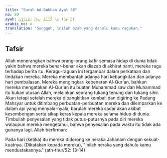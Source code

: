 ```yaml
---
title: "Surah Ad-Dukhan Ayat 50"
no: 50
ayah: اِنَّ هٰذَا مَا كُنْتُمْ بِهٖ تَمْتَرُوْنَ 
arabic_no: ٥٠
translation: "Sungguh, inilah azab yang dahulu kamu ragukan."
---
```


## Tafsir

Allah menerangkan bahwa orang-orang kafir semasa hidup di dunia tidak yakin bahwa mereka benar-benar akan diazab di akhirat nanti, mereka ragu terhadap berita itu. Keragu-raguan ini tergambar dalam perkataan dan tindakan mereka. Mereka membantah adanya hari kebangkitan dan adanya hari pembalasan. Mereka mengingkari kebenaran Al-Qur'an, bahkan mereka mengatakan Al-Qur'an itu buatan Muhammad saw dan Muhammad itu bukan utusan Allah, melainkan seorang tukang tenung dan tukang sihir. Akan tetapi setelah mereka dibangkitkan kembali dan digiring ke Padang Mahsyar untuk ditimbang perbuatan-perbuatan mereka dan dilemparkan ke dalam api yang menyala-nyala, barulah mereka sadar akan akibat kesombongan serta sikap keras kepala mereka selama hidup di dunia. Timbullah penyesalan yang tidak putus-putusnya pada diri mereka walaupun mereka mengetahui, bahwa penyesalan pada waktu itu tidak ada gunanya lagi. Allah berfirman:

Pada hari (ketika) itu mereka didorong ke neraka Jahanam dengan sekuat-kuatnya. (Dikatakan kepada mereka), "Inilah neraka yang dahulu kamu mendustakannya." (ath-thur/52: 13-14)